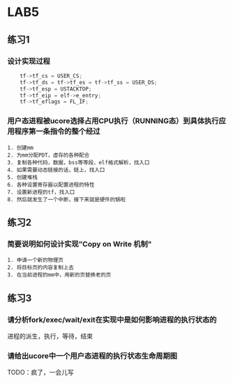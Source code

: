 # LAB5

## 练习1

### 设计实现过程

```c
    tf->tf_cs = USER_CS;
    tf->tf_ds = tf->tf_es = tf->tf_ss = USER_DS;
    tf->tf_esp = USTACKTOP;
    tf->tf_eip = elf->e_entry;
    tf->tf_eflags = FL_IF;
```

### 用户态进程被ucore选择占用CPU执行（RUNNING态）到具体执行应用程序第一条指令的整个经过

    1. 创建mm
    2. 为mm分配PDT，虚存的各种配合
    3. 复制各种代码，数据，bss等等段，elf格式解析，找入口
    4. 如果需要动态链接的话，链上，找入口
    5. 创建堆栈
    6. 各种设置寄存器以配置进程的特性
    7. 设置新进程的tf，找入口
    8. 然后就发生了一个中断，接下来就是硬件的锅啦


## 练习2

### 简要说明如何设计实现”Copy on Write 机制"

    1. 申请一个新的物理页
    2. 将目标页的内容复制上去
    3. 在当前进程的mm中，用新的页替换老的页

## 练习3

### 请分析fork/exec/wait/exit在实现中是如何影响进程的执行状态的

进程的派生，执行，等待，结束

### 请给出ucore中一个用户态进程的执行状态生命周期图

TODO：疯了，一会儿写

